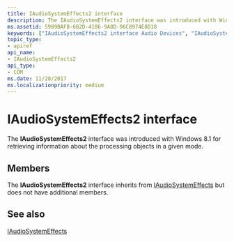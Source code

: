 ```yaml
---
title: IAudioSystemEffects2 interface
description: The IAudioSystemEffects2 interface was introduced with Windows 8.1 for retrieving information about the processing objects in a given mode.
ms.assetid: 5989BAFB-6B2D-4186-9A8D-96C8974E0D18
keywords: ["IAudioSystemEffects2 interface Audio Devices", "IAudioSystemEffects2 interface Audio Devices , described"]
topic_type:
- apiref
api_name:
- IAudioSystemEffects2
api_type:
- COM
ms.date: 11/28/2017
ms.localizationpriority: medium
---
```


# IAudioSystemEffects2 interface


The **IAudioSystemEffects2** interface was introduced with Windows 8.1 for retrieving information about the processing objects in a given mode.

Members
-------

The **IAudioSystemEffects2** interface inherits from [IAudioSystemEffects](iaudiosystemeffects.md) but does not have additional members.

## <span id="see_also"></span>See also


[IAudioSystemEffects](iaudiosystemeffects.md)

 

 






